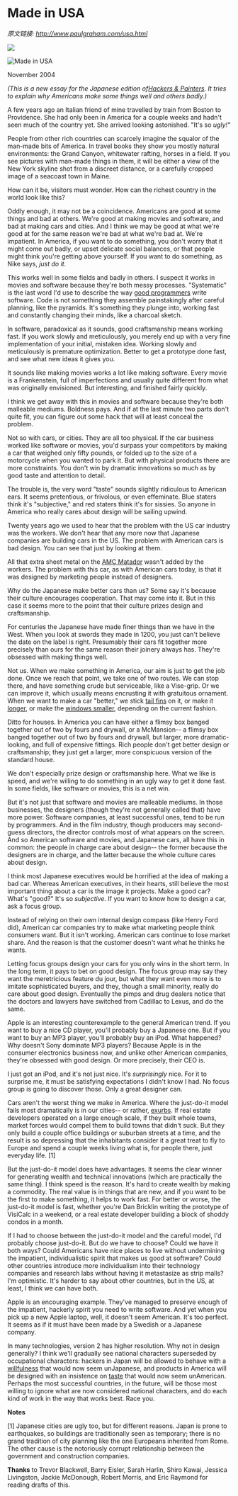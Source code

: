 # Made in USA

_原文链接: <http://www.paulgraham.com/usa.html>_

[![](https://s.turbifycdn.com/aah/paulgraham/made-in-usa-12.gif)](https://s.turbifycdn.com/aah/paulgraham/made-in-usa-11.gif)  
  
![Made in USA](https://s.turbifycdn.com/aah/paulgraham/made-in-usa-13.gif)  
  
November 2004  
  
 _(This is a new essay for the Japanese edition of[Hackers & Painters](http://www.amazon.com/exec/obidos/tg/detail/-/0596006624). It tries to explain why Americans make some things well and others badly.)_  
  
A few years ago an Italian friend of mine travelled by train from Boston to Providence. She had only been in America for a couple weeks and hadn't seen much of the country yet. She arrived looking astonished. "It's so _ugly!"_  
  
People from other rich countries can scarcely imagine the squalor of the man-made bits of America. In travel books they show you mostly natural environments: the Grand Canyon, whitewater rafting, horses in a field. If you see pictures with man-made things in them, it will be either a view of the New York skyline shot from a discreet distance, or a carefully cropped image of a seacoast town in Maine.  
  
How can it be, visitors must wonder. How can the richest country in the world look like this?  
  
Oddly enough, it may not be a coincidence. Americans are good at some things and bad at others. We're good at making movies and software, and bad at making cars and cities. And I think we may be good at what we're good at for the same reason we're bad at what we're bad at. We're impatient. In America, if you want to do something, you don't worry that it might come out badly, or upset delicate social balances, or that people might think you're getting above yourself. If you want to do something, as Nike says, _just do it._  
  
  
  
This works well in some fields and badly in others. I suspect it works in movies and software because they're both messy processes. "Systematic" is the last word I'd use to describe the way [good programmers](gh.html) write software. Code is not something they assemble painstakingly after careful planning, like the pyramids. It's something they plunge into, working fast and constantly changing their minds, like a charcoal sketch.  
  
In software, paradoxical as it sounds, good craftsmanship means working fast. If you work slowly and meticulously, you merely end up with a very fine implementation of your initial, mistaken idea. Working slowly and meticulously is premature optimization. Better to get a prototype done fast, and see what new ideas it gives you.  
  
It sounds like making movies works a lot like making software. Every movie is a Frankenstein, full of imperfections and usually quite different from what was originally envisioned. But interesting, and finished fairly quickly.   
  
I think we get away with this in movies and software because they're both malleable mediums. Boldness pays. And if at the last minute two parts don't quite fit, you can figure out some hack that will at least conceal the problem.  
  
Not so with cars, or cities. They are all too physical. If the car business worked like software or movies, you'd surpass your competitors by making a car that weighed only fifty pounds, or folded up to the size of a motorcycle when you wanted to park it. But with physical products there are more constraints. You don't win by dramatic innovations so much as by good taste and attention to detail.  
  
The trouble is, the very word "taste" sounds slightly ridiculous to American ears. It seems pretentious, or frivolous, or even effeminate. Blue staters think it's "subjective," and red staters think it's for sissies. So anyone in America who really cares about design will be sailing upwind.  
  
  
  
Twenty years ago we used to hear that the problem with the US car industry was the workers. We don't hear that any more now that Japanese companies are building cars in the US. The problem with American cars is bad design. You can see that just by looking at them.  
  
All that extra sheet metal on the [AMC Matador](matador.html) wasn't added by the workers. The problem with this car, as with American cars today, is that it was designed by marketing people instead of designers.  
  
Why do the Japanese make better cars than us? Some say it's because their culture encourages cooperation. That may come into it. But in this case it seems more to the point that their culture prizes design and craftsmanship.  
  
For centuries the Japanese have made finer things than we have in the West. When you look at swords they made in 1200, you just can't believe the date on the label is right. Presumably their cars fit together more precisely than ours for the same reason their joinery always has. They're obsessed with making things well.  
  
Not us. When we make something in America, our aim is just to get the job done. Once we reach that point, we take one of two routes. We can stop there, and have something crude but serviceable, like a Vise-grip. Or we can improve it, which usually means encrusting it with gratuitous ornament. When we want to make a car "better," we stick [tail fins](59eldorado.html) on it, or make it [longer](75eldorado.html), or make the [windows smaller](04magnum.html), depending on the current fashion.  
  
Ditto for houses. In America you can have either a flimsy box banged together out of two by fours and drywall, or a McMansion-- a flimsy box banged together out of two by fours and drywall, but larger, more dramatic-looking, and full of expensive fittings. Rich people don't get better design or craftsmanship; they just get a larger, more conspicuous version of the standard house.  
  
We don't especially prize design or craftsmanship here. What we like is speed, and we're willing to do something in an ugly way to get it done fast. In some fields, like software or movies, this is a net win.   
  
But it's not just that software and movies are malleable mediums. In those businesses, the designers (though they're not generally called that) have more power. Software companies, at least successful ones, tend to be run by programmers. And in the film industry, though producers may second-guess directors, the director controls most of what appears on the screen. And so American software and movies, and Japanese cars, all have this in common: the people in charge care about design-- the former because the designers are in charge, and the latter because the whole culture cares about design.  
  
I think most Japanese executives would be horrified at the idea of making a bad car. Whereas American executives, in their hearts, still believe the most important thing about a car is the image it projects. Make a good car? What's "good?" It's so _subjective._ If you want to know how to design a car, ask a focus group.  
  
Instead of relying on their own internal design compass (like Henry Ford did), American car companies try to make what marketing people think consumers want. But it isn't working. American cars continue to lose market share. And the reason is that the customer doesn't want what he thinks he wants.  
  
Letting focus groups design your cars for you only wins in the short term. In the long term, it pays to bet on good design. The focus group may say they want the meretricious feature du jour, but what they want even more is to imitate sophisticated buyers, and they, though a small minority, really do care about good design. Eventually the pimps and drug dealers notice that the doctors and lawyers have switched from Cadillac to Lexus, and do the same.  
  
Apple is an interesting counterexample to the general American trend. If you want to buy a nice CD player, you'll probably buy a Japanese one. But if you want to buy an MP3 player, you'll probably buy an iPod. What happened? Why doesn't Sony dominate MP3 players? Because Apple is in the consumer electronics business now, and unlike other American companies, they're obsessed with good design. Or more precisely, their CEO is.  
  
I just got an iPod, and it's not just nice. It's _surprisingly_ nice. For it to surprise me, it must be satisfying expectations I didn't know I had. No focus group is going to discover those. Only a great designer can.  
  
  
  
Cars aren't the worst thing we make in America. Where the just-do-it model fails most dramatically is in our cities-- or rather, [exurbs](denver.html). If real estate developers operated on a large enough scale, if they built whole towns, market forces would compel them to build towns that didn't suck. But they only build a couple office buildings or suburban streets at a time, and the result is so depressing that the inhabitants consider it a great treat to fly to Europe and spend a couple weeks living what is, for people there, just everyday life. [1]  
  
But the just-do-it model does have advantages. It seems the clear winner for generating wealth and technical innovations (which are practically the same thing). I think speed is the reason. It's hard to create wealth by making a commodity. The real value is in things that are new, and if you want to be the first to make something, it helps to work fast. For better or worse, the just-do-it model is fast, whether you're Dan Bricklin writing the prototype of VisiCalc in a weekend, or a real estate developer building a block of shoddy condos in a month.  
  
If I had to choose between the just-do-it model and the careful model, I'd probably choose just-do-it. But do we have to choose? Could we have it both ways? Could Americans have nice places to live without undermining the impatient, individualistic spirit that makes us good at software? Could other countries introduce more individualism into their technology companies and research labs without having it metastasize as strip malls? I'm optimistic. It's harder to say about other countries, but in the US, at least, I think we can have both.  
  
Apple is an encouraging example. They've managed to preserve enough of the impatient, hackerly spirit you need to write software. And yet when you pick up a new Apple laptop, well, it doesn't seem American. It's too perfect. It seems as if it must have been made by a Swedish or a Japanese company.  
  
In many technologies, version 2 has higher resolution. Why not in design generally? I think we'll gradually see national characters superseded by occupational characters: hackers in Japan will be allowed to behave with a [willfulness](gba.html) that would now seem unJapanese, and products in America will be designed with an insistence on [taste](taste.html) that would now seem unAmerican. Perhaps the most successful countries, in the future, will be those most willing to ignore what are now considered national characters, and do each kind of work in the way that works best. Race you.  
  
  
  
**Notes**  
  
[1] Japanese cities are ugly too, but for different reasons. Japan is prone to earthquakes, so buildings are traditionally seen as temporary; there is no grand tradition of city planning like the one Europeans inherited from Rome. The other cause is the notoriously corrupt relationship between the government and construction companies.  
  
**Thanks** to Trevor Blackwell, Barry Eisler, Sarah Harlin, Shiro Kawai, Jessica Livingston, Jackie McDonough, Robert Morris, and Eric Raymond for reading drafts of this.  
  
  

